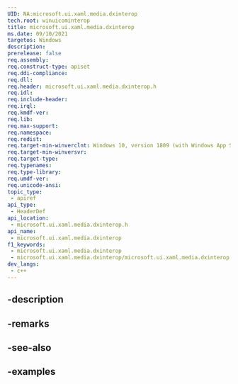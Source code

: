 ```yaml
---
UID: NA:microsoft.ui.xaml.media.dxinterop
tech.root: winuicominterop
title: microsoft.ui.xaml.media.dxinterop
ms.date: 09/10/2021
targetos: Windows
description: 
prerelease: false
req.assembly: 
req.construct-type: apiset
req.ddi-compliance: 
req.dll: 
req.header: microsoft.ui.xaml.media.dxinterop.h
req.idl: 
req.include-header: 
req.irql: 
req.kmdf-ver: 
req.lib: 
req.max-support: 
req.namespace: 
req.redist: 
req.target-min-winverclnt: Windows 10, version 1809 (with Windows App SDK 0.5 or later)
req.target-min-winversvr: 
req.target-type: 
req.typenames: 
req.type-library: 
req.umdf-ver: 
req.unicode-ansi: 
topic_type:
 - apiref
api_type:
 - HeaderDef
api_location:
 - microsoft.ui.xaml.media.dxinterop.h
api_name:
 - microsoft.ui.xaml.media.dxinterop
f1_keywords:
 - microsoft.ui.xaml.media.dxinterop
 - microsoft.ui.xaml.media.dxinterop/microsoft.ui.xaml.media.dxinterop
dev_langs:
 - c++
---
```


## -description

## -remarks

## -see-also

## -examples

